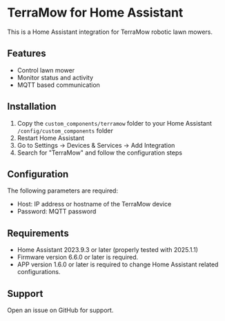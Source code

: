 # TerraMow for Home Assistant

This is a Home Assistant integration for TerraMow robotic lawn mowers.

## Features

- Control lawn mower
- Monitor status and activity
- MQTT based communication

## Installation

1. Copy the `custom_components/terramow` folder to your Home Assistant `/config/custom_components` folder
2. Restart Home Assistant
3. Go to Settings -> Devices & Services -> Add Integration
4. Search for "TerraMow" and follow the configuration steps

## Configuration

The following parameters are required:

- Host: IP address or hostname of the TerraMow device
- Password: MQTT password

## Requirements

- Home Assistant 2023.9.3 or later (properly tested with 2025.1.1)
- Firmware version 6.6.0 or later is required.
- APP version 1.6.0 or later is required to change Home Assistant related configurations.

## Support

Open an issue on GitHub for support.
